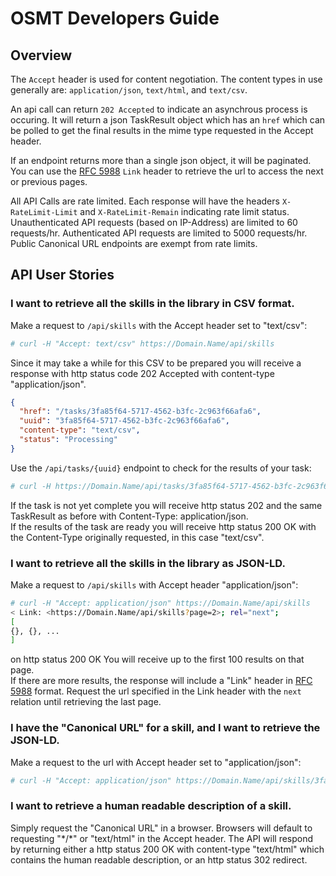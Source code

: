 # OSMT Developers Guide

## Overview
The ```Accept``` header is used for content negotiation.  The content types in use generally are: ```application/json```, ```text/html```, and ```text/csv```.

An api call can return ```202 Accepted``` to indicate an asynchrous process is occuring.  It will return a json TaskResult object which has an ```href``` which can be polled to get the final results in the mime type requested in the Accept header.

If an endpoint returns more than a single json object, it will be paginated.  You can use the [RFC 5988](https://tools.ietf.org/html/rfc5988#section-5) ```Link``` header to retrieve the url to access the next or previous pages.

All API Calls are rate limited.  Each response will have the headers ```X-RateLimit-Limit``` and ```X-RateLimit-Remain``` indicating rate limit status.
Unauthenticated API requests (based on IP-Address) are limited to 60 requests/hr.  Authenticated API requests are limited to 5000 requests/hr.
Public Canonical URL endpoints are exempt from rate limits.
## API User Stories

### I want to retrieve all the skills in the library in CSV format.

Make a request to ```/api/skills``` with the Accept header set to "text/csv":
```bash
# curl -H "Accept: text/csv" https://Domain.Name/api/skills
```
Since it may take a while for this CSV to be prepared you will receive a response with http status code 202 Accepted with content-type "application/json".
```json
{
  "href": "/tasks/3fa85f64-5717-4562-b3fc-2c963f66afa6",
  "uuid": "3fa85f64-5717-4562-b3fc-2c963f66afa6",
  "content-type": "text/csv",
  "status": "Processing"
}
```
Use the ```/api/tasks/{uuid}``` endpoint to check for the results of your task:
```bash
# curl -H https://Domain.Name/api/tasks/3fa85f64-5717-4562-b3fc-2c963f66afa6
```
If the task is not yet complete you will receive http status 202 and the same TaskResult as before with Content-Type: application/json.  
If the results of the task are ready you will receive http status 200 OK with the Content-Type originally requested, in this case "text/csv".

### I want to retrieve all the skills in the library as JSON-LD.

Make a request to ```/api/skills``` with Accept header "application/json":
```bash
# curl -H "Accept: application/json" https://Domain.Name/api/skills
< Link: <https://Domain.Name/api/skills?page=2>; rel="next";
[
{}, {}, ...
]
```
on http status 200 OK You will receive up to the first 100 results on that page.  
If there are more results, the response will include a "Link" header in [RFC 5988](https://tools.ietf.org/html/rfc5988#section-5) format. 
Request the url specified in the Link header with the ```next``` relation until retrieving the last page.

### I have the "Canonical URL" for a skill, and I want to retrieve the JSON-LD.
Make a request to the url with Accept header set to "application/json":

```bash
# curl -H "Accept: application/json" https://Domain.Name/api/skills/3fa85f64-5717-4562-b3fc-2c963f66afa6
```


### I want to retrieve a human readable description of a skill.
Simply request the "Canonical URL" in a browser.  Browsers will default to requesting "\*/*" or "text/html" in the Accept header. 
The API will respond by returning either a http status 200 OK with content-type "text/html" which contains the human readable description, or an http status 302 redirect.




